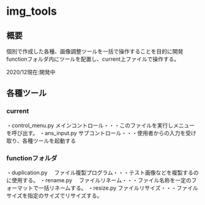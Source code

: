 # img_tools

## 概要
個別で作成した各種、画像調整ツールを一括で操作することを目的に開発
functionフォルダ内にツールを配置し、current上ファイルで操作する。

2020/12現在:開発中

## 各種ツール

### current
・control_menu.py
	メインコントロール・・・このファイルを実行しメニューを呼び出す。
・ans_input.py
	サブコントロール・・・使用者からの入力を受け取り、各種ツールを起動する

### functionフォルダ
・duplication.py
　ファイル複製プログラム・・・テスト画像などを複製するのに使用する。
・rename.py
　ファイルリネーム・・・ファイル名称を一定のフォーマットで一括リネームする。
・resize.py
	ファイルリサイズ・・・ファイルサイズを指定のサイズでリサイズする。
